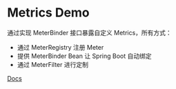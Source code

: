 # Metrics Demo
通过实现 MeterBinder 接口暴露自定义 Metrics，所有方式：
- 通过 MeterRegistry 注册 Meter
- 提供 MeterBinder Bean 让 Spring Boot 自动绑定
- 通过 MeterFilter 进行定制

[Docs](https://docs.spring.io/spring-boot/docs/2.1.1.RELEASE/reference/html/production-ready-metrics.html)
